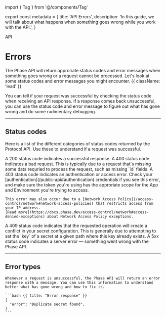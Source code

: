 import { Tag } from '@/components/Tag'

export const metadata = {
  title: 'API Errors',
  description:
    'In this guide, we will talk about what happens when something goes wrong while you work with the API.',
}

<Tag variant="small">API</Tag>

# Errors

The Phase API will return approriate status codes and error messages when something goes wrong or a request cannot be processed. Let's look at some status codes and error messages you might encounter. {{ className: 'lead' }}

You can tell if your request was successful by checking the status code when receiving an API response. If a response comes back unsuccessful, you can use the status code and error message to figure out what has gone wrong and do some rudimentary debugging.


---

## Status codes

Here is a list of the different categories of status codes returned by the Protocol API. Use these to understand if a request was successful.

<Properties>
  <Property name="200">
    A 200 status code indicates a successful response.
  </Property>
  <Property name="400">
    A 400 status code indicates a bad request. This is typically due to a request that's missing some data requried to process the request, such as missing `id` fields.
  </Property>
  <Property name="403">
    A 403 status code indicates an authentication or access error. Check your [authentication](/public-api#authentication) credentials if you see this error, and make sure the token you're using has the approriate scope for the App and Environment you're trying to access.

    This error may also occur due to a [Network Access Policy](/access-control/network#network-access-policies) that restricts access from your IP address. 
    [Read more](https://docs.phase.dev/access-control/network#access-denied-exceptions) about Network Access Policy exceptions.
  </Property>
  <Property name="409">
    A 409 status code indicates that the requested operation will create a conflict in your secret configuration. This is generally due to attempting to set the `key` of a secret at a given path where this key already exists. 
  </Property>
  <Property name="5xx">
    A 5xx status code indicates a server error — something went wrong with the Phase API.
  </Property>
</Properties>

---

## Error types

<Row>
  <Col>

    Whenever a request is unsuccessful, the Phase API will return an error response with a message. You can use this information to understand better what has gone wrong and how to fix it.

  </Col>
  <Col>

    ```bash {{ title: "Error response" }}
    {
      "error": "Duplicate secret found",
    }
    ```

  </Col>
</Row>

